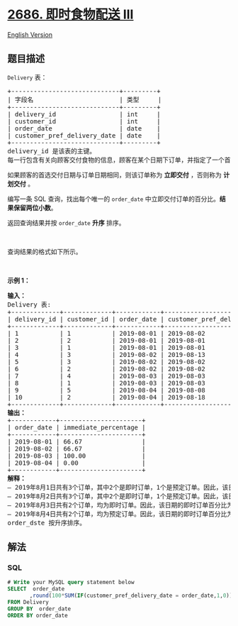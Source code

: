# [2686. 即时食物配送 III](https://leetcode.cn/problems/immediate-food-delivery-iii)

[English Version](/solution/2600-2699/2686.Immediate%20Food%20Delivery%20III/README_EN.md)

## 题目描述

<p><code>Delivery</code>&nbsp;表：</p>

<pre>
+-----------------------------+---------+
| 字段名                       | 类型     |
+-----------------------------+---------+
| delivery_id                 | int     |
| customer_id                 | int     |
| order_date                  | date    |
| customer_pref_delivery_date | date    |
+-----------------------------+---------+
delivery_id 是该表的主键。
每一行包含有关向顾客交付食物的信息，顾客在某个日期下订单，并指定了一个首选交付日期（在订单日期当天或之后）。
</pre>

<p>如果顾客的首选交付日期与订单日期相同，则该订单称为 <strong>立即交付</strong>&nbsp;，否则称为 <strong>计划交付</strong>&nbsp;。</p>

<p>编写一条 SQL 查询，找出每个唯一的 <code>order_date</code> 中立即交付订单的百分比。<strong>结果保留两位小数</strong>。</p>

<p>返回查询结果并按 <code>order_date</code> <strong>升序</strong> 排序。</p>

<p>&nbsp;</p>

<p>查询结果的格式如下所示。</p>

<p>&nbsp;</p>

<p><b>示例 1：</b></p>

<pre>
<b>输入：</b>
Delivery 表:
+-------------+-------------+------------+-----------------------------+
| delivery_id | customer_id | order_date | customer_pref_delivery_date |
+-------------+-------------+------------+-----------------------------+
| 1           | 1           | 2019-08-01 | 2019-08-02                  |
| 2           | 2           | 2019-08-01 | 2019-08-01                  |
| 3           | 1           | 2019-08-01 | 2019-08-01                  |
| 4           | 3           | 2019-08-02 | 2019-08-13                  |
| 5           | 3           | 2019-08-02 | 2019-08-02                  |
| 6           | 2           | 2019-08-02 | 2019-08-02                  |
| 7           | 4           | 2019-08-03 | 2019-08-03                  |
| 8           | 1           | 2019-08-03 | 2019-08-03                  |
| 9           | 5           | 2019-08-04 | 2019-08-08                  |
| 10          | 2           | 2019-08-04 | 2019-08-18                  |
+-------------+-------------+------------+-----------------------------+
<b>输出：</b>
+------------+----------------------+
| order_date | immediate_percentage |
+------------+----------------------+
| 2019-08-01 | 66.67                |
| 2019-08-02 | 66.67                |
| 2019-08-03 | 100.00               |
| 2019-08-04 | 0.00                 |
+------------+----------------------+
<b>解释：</b>
– 2019年8月1日共有3个订单，其中2个是即时订单，1个是预定订单。因此，该日期的即时订单百分比为66.67。
– 2019年8月2日共有3个订单，其中2个是即时订单，1个是预定订单。因此，该日期的即时订单百分比为66.67。
– 2019年8月3日共有2个订单，均为即时订单。因此，该日期的即时订单百分比为100.00。
– 2019年8月4日共有2个订单，均为预定订单。因此，该日期的即时订单百分比为0.00。
order_dste 按升序排序。</pre>

## 解法

### **SQL**

```sql
# Write your MySQL query statement below
SELECT  order_date
       ,round(100*SUM(IF(customer_pref_delivery_date = order_date,1,0))/COUNT(*),2) AS immediate_percentage
FROM Delivery
GROUP BY  order_date
ORDER BY order_date
```
